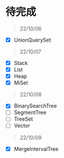# 待完成

> 22/10/06

- [x] UnionQuerySet

> 22/10/07

- [x] Stack
- [x] List
- [x] Heap
- [x] MiSet

> 22/10/08

- [x] BinarySearchTree
- [ ] SegmentTree
- [ ] TreeSet
- [ ] Vector

> 22/10/09

- [x] MergeIntervalTree
